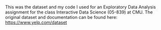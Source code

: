 This was the dataset and my code I used for an Exploratory Data Analysis assignment for the class Interactive Data Science (05-839) at CMU. 
The original dataset and documentation can be found here: https://www.yelp.com/dataset
